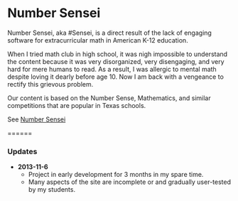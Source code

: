 # Number Sensei

Number Sensei, aka #Sensei, is a direct result of the lack of engaging software for extracurricular math in American K-12 education. 

When I tried math club in high school, it was nigh impossible to understand the content because it was very disorganized, very disengaging, and very hard for mere humans to read. As a result, I was allergic to mental math despite loving it dearly before age 10. Now I am back with a vengeance to rectify this grievous problem.

Our content is based on the Number Sense, Mathematics, and similar competitions that are popular in Texas schools.


See [Number Sensei](http://numbersensei.org)


======
### Updates

* **2013-11-6**
  * Project in early development for 3 months in my spare time. 
  * Many aspects of the site are incomplete or and gradually user-tested by my students.
